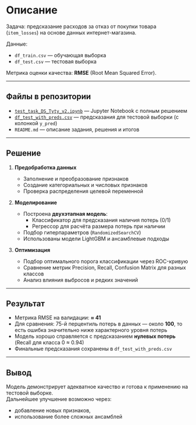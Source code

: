 # Описание
Задача: предсказание расходов за отказ от покупки товара (`item_losses`) на основе данных интернет-магазина.  

Данные:  
- `df_train.csv` — обучающая выборка  
- `df_test.csv` — тестовая выборка  

Метрика оценки качества: **RMSE** (Root Mean Squared Error).

---

## Файлы в репозитории
- [`test_task_DS_Tyty_v2.ipynb`](https://github.com/AtaevEN/test_task_Tyty/blob/main/test_task_DS_Tyty_v2.ipynb) — Jupyter Notebook с полным решением  
- [`df_test_with_preds.csv`]([https://github.com/AtaevEN/test_task_Tyty/blob/main/test_task_DS_Tyty_v2.ipynb](https://github.com/AtaevEN/test_task_Tyty/blob/main/df_test_with_preds.csv)) — предсказания для тестовой выборки (с колонкой `y_pred`)  
- `README.md` — описание задания, решения и итогов  

---

## Решение

1. **Предобработка данных**  
   - Заполнение и преобразование признаков  
   - Создание категориальных и числовых признаков  
   - Проверка распределения целевой переменной  

2. **Моделирование**  
   - Построена **двухэтапная модель**:
     - Классификатор для предсказания наличия потерь (0/1)  
     - Регрессор для расчёта размера потерь при наличии  
   - Подбор гиперпараметров (`RandomizedSearchCV`)  
   - Использованы модели LightGBM и ансамблевые подходы  

3. **Оптимизация**  
   - Подбор оптимального порога классификации через ROC-кривую  
   - Сравнение метрик Precision, Recall, Confusion Matrix для разных классов  
   - Анализ влияния выбросов и редких значений  

---

## Результат
- Метрика RMSE на валидации: **≈ 41**  
- Для сравнения: 75-й перцентиль потерь в данных — около **100**, то есть ошибка значительно ниже характерного уровня потерь  
- Модель хорошо справляется с предсказанием **нулевых потерь** (Recall для класса 0 ≈ 0.94)  
- Финальные предсказания сохранены в `df_test_with_preds.csv`

---

## Вывод
Модель демонстрирует адекватное качество и готова к применению на тестовой выборке.  
Дальнейшее улучшение возможно через:  
- добавление новых признаков,  
- использование более сложных ансамблей  
